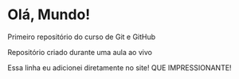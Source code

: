 # Olá, Mundo!
 Primeiro repositório do curso de Git e GitHub
 
 Repositório criado durante uma aula ao vivo
 
 Essa linha eu adicionei diretamente no site! QUE IMPRESSIONANTE!
